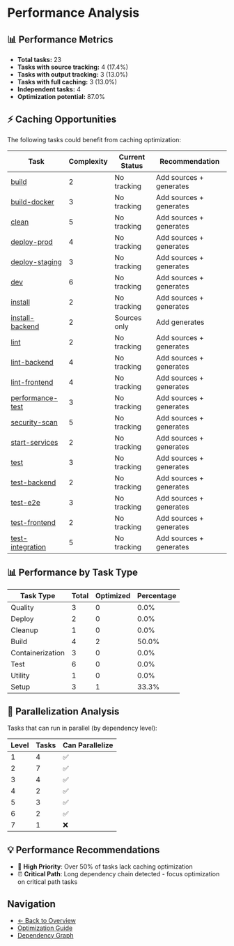 # Performance Analysis

## 📊 Performance Metrics

- **Total tasks:** 23
- **Tasks with source tracking:** 4 (17.4%)
- **Tasks with output tracking:** 3 (13.0%)
- **Tasks with full caching:** 3 (13.0%)
- **Independent tasks:** 4
- **Optimization potential:** 87.0%

## ⚡ Caching Opportunities

The following tasks could benefit from caching optimization:

| Task | Complexity | Current Status | Recommendation |
|------|------------|----------------|----------------|
| [build](../tasks/build.md) | 2 | No tracking | Add sources + generates |
| [build-docker](../tasks/build-docker.md) | 3 | No tracking | Add sources + generates |
| [clean](../tasks/clean.md) | 5 | No tracking | Add sources + generates |
| [deploy-prod](../tasks/deploy-prod.md) | 4 | No tracking | Add sources + generates |
| [deploy-staging](../tasks/deploy-staging.md) | 3 | No tracking | Add sources + generates |
| [dev](../tasks/dev.md) | 6 | No tracking | Add sources + generates |
| [install](../tasks/install.md) | 2 | No tracking | Add sources + generates |
| [install-backend](../tasks/install-backend.md) | 2 | Sources only | Add generates |
| [lint](../tasks/lint.md) | 2 | No tracking | Add sources + generates |
| [lint-backend](../tasks/lint-backend.md) | 4 | No tracking | Add sources + generates |
| [lint-frontend](../tasks/lint-frontend.md) | 4 | No tracking | Add sources + generates |
| [performance-test](../tasks/performance-test.md) | 3 | No tracking | Add sources + generates |
| [security-scan](../tasks/security-scan.md) | 5 | No tracking | Add sources + generates |
| [start-services](../tasks/start-services.md) | 2 | No tracking | Add sources + generates |
| [test](../tasks/test.md) | 3 | No tracking | Add sources + generates |
| [test-backend](../tasks/test-backend.md) | 2 | No tracking | Add sources + generates |
| [test-e2e](../tasks/test-e2e.md) | 3 | No tracking | Add sources + generates |
| [test-frontend](../tasks/test-frontend.md) | 2 | No tracking | Add sources + generates |
| [test-integration](../tasks/test-integration.md) | 5 | No tracking | Add sources + generates |

## 📊 Performance by Task Type

| Task Type | Total | Optimized | Percentage |
|-----------|-------|-----------|------------|
| Quality | 3 | 0 | 0.0% |
| Deploy | 2 | 0 | 0.0% |
| Cleanup | 1 | 0 | 0.0% |
| Build | 4 | 2 | 50.0% |
| Containerization | 3 | 0 | 0.0% |
| Test | 6 | 0 | 0.0% |
| Utility | 1 | 0 | 0.0% |
| Setup | 3 | 1 | 33.3% |

## 🚀 Parallelization Analysis

Tasks that can run in parallel (by dependency level):

| Level | Tasks | Can Parallelize |
|-------|-------|-----------------|
| 1 | 4 | ✅ |
| 2 | 7 | ✅ |
| 3 | 4 | ✅ |
| 4 | 2 | ✅ |
| 5 | 3 | ✅ |
| 6 | 2 | ✅ |
| 7 | 1 | ❌ |

## 💡 Performance Recommendations

- 🔴 **High Priority**: Over 50% of tasks lack caching optimization
- ⏰ **Critical Path**: Long dependency chain detected - focus optimization on critical path tasks

## Navigation

- [← Back to Overview](../README.md)
- [Optimization Guide](../optimization-guide.md)
- [Dependency Graph](../tasks/dependency-graph.md)

